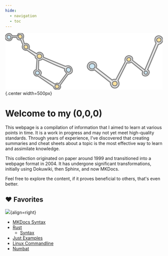 ```yaml
---
hide:
  - navigation
  - toc
---
```


![](img/logo.svg){.center width=500px}

# Welcome to my (0,0,0)

This webpage is a compilation of information that I aimed to learn at various points in time. It is a work in progress and may not yet meet high-quality standards. Through years of experience, I've discovered that creating summaries and cheat sheets about a topic is the most effective way to learn and assimilate knowledge.

This collection originated on paper around 1999 and transitioned into a webpage format in 2004. It has undergone significant transformations, initially using Dokuwiki, then Sphinx, and now MKDocs.

Feel free to explore the content, if it proves beneficial to others, that's even better.

## :heart: Favorites

![](img/avatar/purple-tentacle-2.svg){align=right}

- [MKDocs Syntax](multimedia/writing/md/mkdocs/cheatsheet.md)
- [Rust](coding/rust/index.md)
    - [Syntax](coding/rust/syntax.md)
- [Just Examples](tools/just/examples.md)
- [Linux Commandline](os/linux/commandline/cheatsheet.md)
- [Numbat](tools/numbat/cheatsheet.md)
